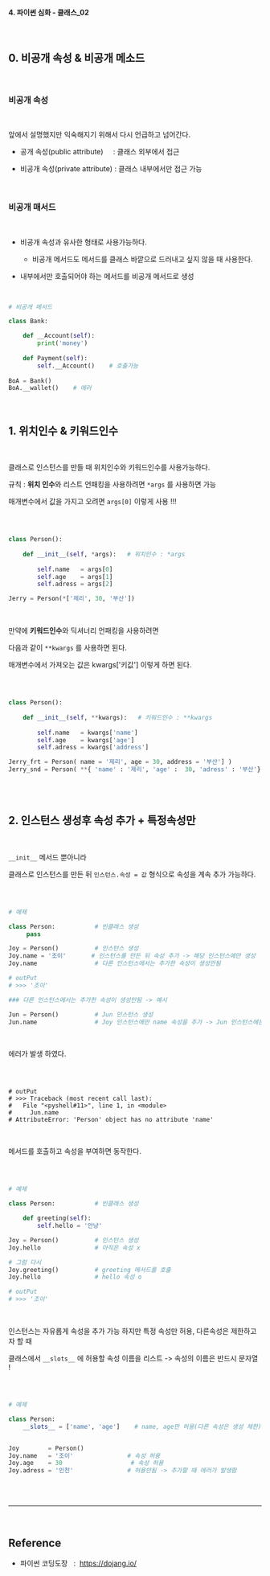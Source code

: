 
#### 4. 파이썬 심화 - 클래스_02

<br>

## 0. 비공개 속성 & 비공개 메소드

<br>

### 비공개 속성

<br>

앞에서 설명했지만 익숙해지기 위해서 다시 언급하고 넘어간다.

- 공개 속성(public attribute) &nbsp; &nbsp; : 클래스 외부에서 접근

- 비공개 속성(private attribute)  : 클래스 내부에서만 접근 가능 

<br>

### 비공개 매서드

<br>

- 비공개 속성과 유사한 형태로 사용가능하다.
    - 비공개 메서드도 메서드를 클래스 바깥으로 드러내고 싶지 않을 때 사용한다.

- 내부에서만 호출되어야 하는 메서드를 비공개 메서드로 생성 

<br>

```py
# 비공개 메서드 

class Bank:

    def __Account(self):
        print('money')
 
    def Payment(self):
        self.__Account()    # 호출가능 
 
BoA = Bank()
BoA.__wallet()    # 에러

```

<br>

## 1. 위치인수 & 키워드인수

<br>

클래스로 인스턴스를 만들 때 위치인수와 키워드인수를 사용가능하다.

규칙 : **위치 인수**와 리스트 언패킹을 사용하려면 `*args` 를 사용하면 가능 <br>

매개변수에서 값을 가지고 오려면 `args[0]` 이렇게 사용 !!!


<br>

```py

class Person():
    
    def __init__(self, *args):   # 위치인수 : *args
        
        self.name   = args[0]
        self.age    = args[1]
        self.adress = args[2]

Jerry = Person(*['제리', 30, '부산'])

```

<br>

만약에 **키워드인수**와 딕셔너리 언패킹을 사용하려면 <br>

다음과 같이 `**kwargs` 를 사용하면 된다.

매개변수에서 가져오는 값은 kwargs['키값'] 이렇게 하면 된다. 

<br>

```py

class Person():
    
    def __init__(self, **kwargs):   # 키워드인수 : **kwargs
        
        self.name   = kwargs['name']
        self.age    = kwargs['age']
        self.adress = kwargs['address']

Jerry_frt = Person( name = '제리', age = 30, address = '부산'] )
Jerry_snd = Person( **{ 'name' : '제리', 'age' :  30, 'adress' : '부산'} )

```

<br>
<br>

## 2. 인스턴스 생성후 속성 추가 + 특정속성만 

<br>

`__init__` 메서드 뿐아니라 <br>

클래스로 인스턴스를 만든 뒤 `인스턴스.속성 = 값` 형식으로 속성을 계속 추가 가능하다.

<br>

```py

# 예제 

class Person:           # 빈클래스 생성 
     pass

Joy = Person()          # 인스턴스 생성
Joy.name = '조이'       # 인스턴스를 만든 뒤 속성 추가 -> 해당 인스턴스에만 생성 
Joy.name                # 다른 인스턴스에서는 추가한 속성이 생성안됨 

# outPut
# >>> '조이'

### 다른 인스턴스에서는 추가한 속성이 생성안됨 -> 예시 

Jun = Person()          # Jun 인스턴스 생성 
Jun.name                # Joy 인스턴스에만 name 속성을 추가 -> Jun 인스턴스에는 name X

```

<br>

에러가 발생 하였다. 

<br>

```bsh

# outPut
# >>> Traceback (most recent call last):
#   File "<pyshell#11>", line 1, in <module>
#     Jun.name
# AttributeError: 'Person' object has no attribute 'name'

```

<br>

메서드를 호출하고 속성을 부여하면 동작한다. 

<br>

```py

# 예제 

class Person:           # 빈클래스 생성 

    def greeting(self):
        self.hello = '안냥'

Joy = Person()          # 인스턴스 생성
Joy.hello               # 아직은 속성 x 

# 그럼 다시 
Joy.greeting()          # greeting 메서드를 호출
Joy.hello               # hello 속성 o

# outPut
# >>> '조이'

```

<br>

인스턴스는 자유롭게 속성을 추가 가능 하지만 특정 속성만 허용, 다른속성은 제한하고자 할 때 


클래스에서 `__slots__` 에 허용할 속성 이름을 리스트 -> 속성의 이름은 반드시 문자열 !

<br>

```py

# 예제

class Person: 
    __slots__ = ['name', 'age']    # name, age만 허용(다른 속성은 생성 제한)


Joy        = Person()             
Joy.name   = '조이'               # 속성 허용 
Joy.age    = 30                   # 속성 허용 
Joy.adress = '인천'               # 허용안됨 -> 추가할 때 에러가 발생함

```

<br>



<br>

---

<br>

## Reference <br>

- 파이썬 코딩도장 &nbsp; : &nbsp;<https://dojang.io/> <br>
